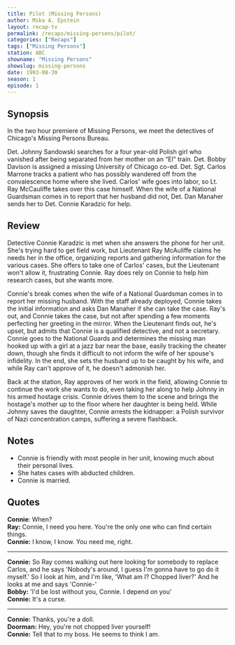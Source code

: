 ```yaml
---
title: Pilot (Missing Persons)
author: Mika A. Epstein
layout: recap-tv
permalink: /recaps/missing-persons/pilot/
categories: ["Recaps"]
tags: ["Missing Persons"]
station: ABC
showname: "Missing Persons"
showslug: missing-persons
date: 1993-08-30
season: 1
episode: 1
---
```


## Synopsis

In the two hour premiere of Missing Persons, we meet the detectives of Chicago's Missing Persons Bureau.

Det. Johnny Sandowski searches for a four year-old Polish girl who vanished after being separated from her mother on an &#8220;El&#8221; train. Det. Bobby Davison is assigned a missing University of Chicago co-ed. Det. Sgt. Carlos Marrone tracks a patient who has possibly wandered off from the convalescence home where she lived. Carlos' wife goes into labor, so Lt. Ray McCauliffe takes over this case himself. When the wife of a National Guardsman comes in to report that her husband did not, Det. Dan Manaher sends her to Det. Connie Karadzic for help.

## Review

Detective Connie Karadzic is met when she answers the phone for her unit. She's trying hard to get field work, but Lieutenant Ray McAuliffe claims he needs her in the office, organizing reports and gathering information for the various cases. She offers to take one of Carlos' cases, but the Lieutenant won't allow it, frustrating Connie. Ray does rely on Connie to help him research cases, but she wants more.

Connie's break comes when the wife of a National Guardsman comes in to report her missing husband. With the staff already deployed, Connie takes the initial information and asks Dan Manaher if she can take the case. Ray's out, and Connie takes the case, but not after spending a few moments perfecting her greeting in the mirror. When the Lieutenant finds out, he's upset, but admits that Connie is a qualified detective, and not a secretary. Connie goes to the National Guards and determines the missing man hooked up with a girl at a jazz bar near the base, easily tracking the cheater down, though she finds it difficult to not inform the wife of her spouse's infidelity. In the end, she sets the husband up to be caught by his wife, and while Ray can't approve of it, he doesn't admonish her.

Back at the station, Ray approves of her work in the field, allowing Connie to continue the work she wants to do, even taking her along to help Johnny in his armed hostage crisis. Connie drives them to the scene and brings the hostage's mother up to the floor where her daughter is being held. While Johnny saves the daughter, Connie arrests the kidnapper: a Polish survivor of Nazi concentration camps, suffering a severe flashback.

## Notes

* Connie is friendly with most people in her unit, knowing much about their personal lives.  
* She hates cases with abducted children.  
* Connie is married.

## Quotes

**Connie**: When?  
**Ray:** Connie, I need you here. You're the only one who can find certain things.  
**Connie:** I know, I know. You need me, right.  

- - -

**Connie:** So Ray comes walking out here looking for somebody to replace Carlos, and he says 'Nobody's around, I guess I'm gonna have to go do it myself.' So I look at him, and I'm like, 'What am I? Chopped liver?' And he looks at me and says 'Connie-'  
**Bobby:** 'I'd be lost without you, Connie. I depend on you'  
**Connie:** It's a curse.  

- - -

**Connie:** Thanks, you're a doll.  
**Doorman:** Hey, you're not chopped liver yourself!  
**Connie:** Tell that to my boss. He seems to think I am.
